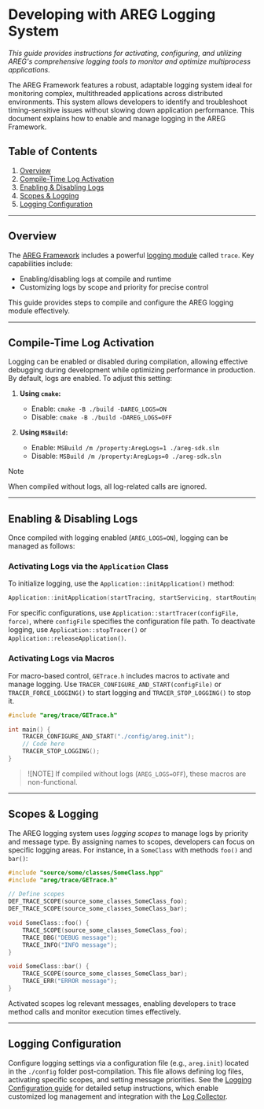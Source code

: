 ﻿# Developing with AREG Logging System

*This guide provides instructions for activating, configuring, and utilizing AREG's comprehensive logging tools to monitor and optimize multiprocess applications.*

The AREG Framework features a robust, adaptable logging system ideal for monitoring complex, multithreaded applications across distributed environments. This system allows developers to identify and troubleshoot timing-sensitive issues without slowing down application performance. This document explains how to enable and manage logging in the AREG Framework.

## Table of Contents

1. [Overview](#overview)
2. [Compile-Time Log Activation](#compile-time-log-activation)
3. [Enabling & Disabling Logs](#enabling-disabling-logs)
4. [Scopes & Logging](#scopes-logging)
5. [Logging Configuration](#logging-configuration)

---

## Overview

The [AREG Framework](./../../framework/areg) includes a powerful [logging module](./../../framework/areg/trace) called `trace`. Key capabilities include:
   - Enabling/disabling logs at compile and runtime
   - Customizing logs by scope and priority for precise control

This guide provides steps to compile and configure the AREG logging module effectively.

---

## Compile-Time Log Activation

Logging can be enabled or disabled during compilation, allowing effective debugging during development while optimizing performance in production. By default, logs are enabled. To adjust this setting:

1. **Using `cmake`:**  
   - Enable: `cmake -B ./build -DAREG_LOGS=ON`
   - Disable: `cmake -B ./build -DAREG_LOGS=OFF`
   
2. **Using `MSBuild`:**  
   - Enable: `MSBuild /m /property:AregLogs=1 ./areg-sdk.sln`
   - Disable: `MSBuild /m /property:AregLogs=0 ./areg-sdk.sln`

> [!NOTE]
> When compiled without logs, all log-related calls are ignored.

---

## Enabling & Disabling Logs

Once compiled with logging enabled (`AREG_LOGS=ON`), logging can be managed as follows:

### Activating Logs via the `Application` Class

To initialize logging, use the `Application::initApplication()` method:

```cpp
Application::initApplication(startTracing, startServicing, startRouting, startTimer, startWatchdog, configFile, listener);
```

For specific configurations, use `Application::startTracer(configFile, force)`, where `configFile` specifies the configuration file path. To deactivate logging, use `Application::stopTracer()` or `Application::releaseApplication()`.

### Activating Logs via Macros

For macro-based control, `GETrace.h` includes macros to activate and manage logging. Use `TRACER_CONFIGURE_AND_START(configFile)` or `TRACER_FORCE_LOGGING()` to start logging and `TRACER_STOP_LOGGING()` to stop it.

```cpp
#include "areg/trace/GETrace.h"

int main() {
    TRACER_CONFIGURE_AND_START("./config/areg.init");
    // Code here
    TRACER_STOP_LOGGING();
}
```

> ![NOTE]
> If compiled without logs (`AREG_LOGS=OFF`), these macros are non-functional.

---

## Scopes & Logging

The AREG logging system uses *logging scopes* to manage logs by priority and message type. By assigning names to scopes, developers can focus on specific logging areas. For instance, in a `SomeClass` with methods `foo()` and `bar()`:

```cpp
#include "source/some/classes/SomeClass.hpp"
#include "areg/trace/GETrace.h"

// Define scopes
DEF_TRACE_SCOPE(source_some_classes_SomeClass_foo);
DEF_TRACE_SCOPE(source_some_classes_SomeClass_bar);

void SomeClass::foo() {
    TRACE_SCOPE(source_some_classes_SomeClass_foo);
    TRACE_DBG("DEBUG message");
    TRACE_INFO("INFO message");
}

void SomeClass::bar() {
    TRACE_SCOPE(source_some_classes_SomeClass_bar);
    TRACE_ERR("ERROR message");
}
```

Activated scopes log relevant messages, enabling developers to trace method calls and monitor execution times effectively.

---

## Logging Configuration

Configure logging settings via a configuration file (e.g., `areg.init`) located in the `./config` folder post-compilation. This file allows defining log files, activating specific scopes, and setting message priorities. See the [Logging Configuration guide](./logging-config.md) for detailed setup instructions, which enable customized log management and integration with the [Log Collector](./logger.md).

